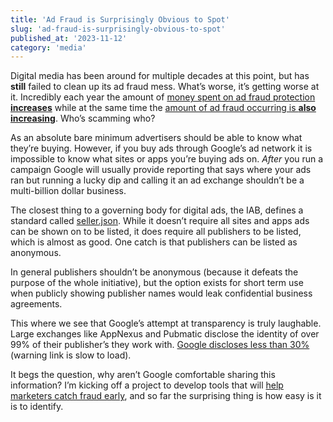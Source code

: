 ```yaml
---
title: 'Ad Fraud is Surprisingly Obvious to Spot'
slug: 'ad-fraud-is-surprisingly-obvious-to-spot'
published_at: '2023-11-12'
category: 'media'
---
```


Digital media has been around for multiple decades at this point, but has **still** failed to clean up its ad fraud mess. What’s worse, it’s getting worse at it. Incredibly each year the amount of [money spent on ad fraud protection **increases**](https://finance.yahoo.com/news/integral-ad-science-holding-corp-232121188.html) while at the same time the [amount of ad fraud occurring is **also increasing**](https://blog.optickssecurity.com/2023-ad-fraud-report-key-findings). Who’s scamming who?

As an absolute bare minimum advertisers should be able to know what they’re buying. However, if you buy ads through Google’s ad network it is impossible to know what sites or apps you’re buying ads on. *After* you run a campaign Google will usually provide reporting that says where your ads ran but running a lucky dip and calling it an ad exchange shouldn’t be a multi-billion dollar business.

The closest thing to a governing body for digital ads, the IAB, defines a standard called [seller.json](https://iabtechlab.com/sellers-json/). While it doesn’t require all sites and apps ads can be shown on to be listed, it does require all publishers to be listed, which is almost as good. One catch is that publishers can be listed as anonymous.

In general publishers shouldn’t be anonymous (because it defeats the purpose of the whole initiative), but the option exists for short term use when publicly showing publisher names would leak confidential business agreements.

This where we see that Google’s attempt at transparency is truly laughable. Large exchanges like AppNexus and Pubmatic disclose the identity of over 99% of their publisher’s they work with. [Google discloses less than 30%](https://badvertising.io/) (warning link is slow to load).

It begs the question, why aren’t Google comfortable sharing this information? I’m kicking off a project to develop tools that will [help marketers catch fraud early](https://www.linklooper.com/), and so far the surprising thing is how easy is it is to identify.